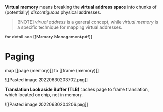 **Virtual memory** means breaking the **virtual address space** into chunks of (potentially) _discontiguous_ physical addresses.


>[!NOTE] _virtual address_ is a general concept, while _virtual memory_ is a specific technique for mapping virtual addresses.

for detail see [[Memory Management.pdf]]


# Paging
map [[page (memory)]] to [[frame (memory)]]

![[Pasted image 20220630203702.png]]

**Translation Look aside Buffer (TLB)** caches page to frame translation, which located on chip, not in memory.

![[Pasted image 20220630204206.png]]


